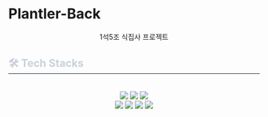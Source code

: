 # Plantler-Back
<div align="center"> 1석5조 식집사 프로젝트 </div>
<div>
    <h2 style="border-bottom: 1px solid #21262d; color: #c9d1d9;"> 🛠️ Tech Stacks </h2> <br> 
    <div style="margin: 0 auto; text-align: center;" align= "center"> 
      <img src="https://img.shields.io/badge/Bootstrap-7952B3?style=flat&logo=Bootstrap&logoColor=white">
      <img src="https://img.shields.io/badge/Github-181717?style=flat&logo=Github&logoColor=white">
      <img src="https://img.shields.io/badge/Java-007396?style=flat&logo=Java&logoColor=white">
      <br/><img src="https://img.shields.io/badge/MariaDB-003545?style=flat&logo=MariaDB&logoColor=white">
      <img src="https://img.shields.io/badge/MySQL-4479A1?style=flat&logo=MySQL&logoColor=white">
      <img src="https://img.shields.io/badge/Spring Boot-6DB33F?style=flat&logo=Spring Boot&logoColor=white">
      <img src="https://img.shields.io/badge/C-A8B9CC?style=flat&logo=C&logoColor=white">
          <br/>
    </div>
</div>
